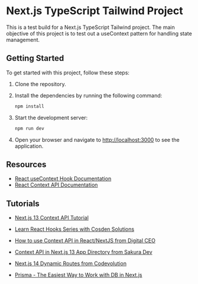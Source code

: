 # Next.js TypeScript Tailwind Project

This is a test build for a Next.js TypeScript Tailwind project. The main objective of this project is to test out a useContext pattern for handling state management.

## Getting Started

To get started with this project, follow these steps:

1. Clone the repository.
2. Install the dependencies by running the following command:

   ```bash
   npm install
   ```

3. Start the development server:

   ```bash
   npm run dev
   ```

4. Open your browser and navigate to [http://localhost:3000](http://localhost:3000) to see the application.

## Resources

- [React useContext Hook Documentation](https://reactjs.org/docs/hooks-reference.html#usecontext)
- [React Context API Documentation](https://reactjs.org/docs/context.html)

## Tutorials

- [Next.js 13 Context API Tutorial](https://www.youtube.com/watch?v=woaUOS8fqBw)

- [Learn React Hooks Series with Cosden Solutions](https://www.youtube.com/watch?v=HYKDUF8X3qI)

- [How to use Context API in React/NextJS from Digital CEO](https://www.youtube.com/watch?v=YLI6VGV6QDE)

- [Context API in Next.js 13 App Directory from Sakura Dev](https://www.youtube.com/watch?v=Ho3FFUbk9_w)

- [Next.js 14 Dynamic Routes from Codevolution](https://www.youtube.com/watch?v=N4-EkNJ6RFM)

- [Prisma - The Easiest Way to Work with DB in Next.js](https://www.youtube.com/watch?v=FMnlyi60avU)
